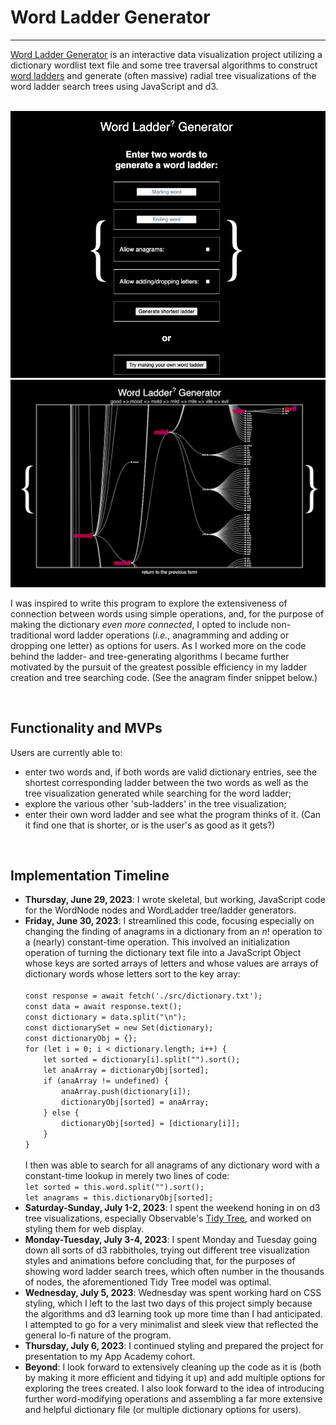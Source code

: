 <h1> Word Ladder Generator </h1>

<hr>

<p>
<a href="https://mxcrpntr.github.io/JSProject/">Word Ladder Generator</a> is an interactive data visualization project utilizing a dictionary wordlist text file and some tree traversal algorithms to construct <a href="https://en.wikipedia.org/wiki/Word_ladder">word ladders</a> and generate (often massive) radial tree visualizations of the word ladder search trees using JavaScript and d3.
</p>

<br>
<img src="wlss1.png">
<br>
<img src="wlss2.png">

<p>
I was inspired to write this program to explore the extensiveness of connection between words using simple operations, and, for the purpose of making the dictionary <i>even more connected</i>, I opted to include non-traditional word ladder operations (<i>i.e.</i>, anagramming and adding or dropping one letter) as options for users. As I worked more on the code behind the ladder- and tree-generating algorithms I became further motivated by the pursuit of the greatest possible efficiency in my ladder creation and tree searching code. (See the anagram finder snippet below.)
</p>
<br>

<h2>Functionality and MVPs</h2>
<p>
Users are currently able to:

<ul>
<li>enter two words and, if both words are valid dictionary entries, see the shortest corresponding ladder between the two words as well as the tree visualization generated while searching for the word ladder;</li>
<li>explore the various other 'sub-ladders' in the tree visualization;</li>
<li>enter their own word ladder and see what the program thinks of it. (Can it find one that is shorter, or is the user's as good as it gets?)</li>
</ul>



</p>

<br>

<h2>Implementation Timeline</h2>

<p>
<ul>
<li><b>Thursday, June 29, 2023</b>: I wrote skeletal, but working, JavaScript code for the WordNode nodes and WordLadder tree/ladder generators.</li>
<li><b>Friday, June 30, 2023</b>: I streamlined this code, focusing especially on changing the finding of anagrams in a dictionary from an <i>n</i>! operation to a (nearly) constant-time operation. This involved an initialization operation of turning the dictionary text file into a JavaScript Object whose keys are sorted arrays of letters and whose values are arrays of dictionary words whose letters sort to the key array:
<br>
<code>
const response = await fetch('./src/dictionary.txt');
const data = await response.text();
const dictionary = data.split("\n");
const dictionarySet = new Set(dictionary);
const dictionaryObj = {};
for (let i = 0; i < dictionary.length; i++) {
    let sorted = dictionary[i].split("").sort();
    let anaArray = dictionaryObj[sorted];
    if (anaArray != undefined) {
        anaArray.push(dictionary[i]);
        dictionaryObj[sorted] = anaArray;
    } else {
        dictionaryObj[sorted] = [dictionary[i]];
    }
}
</code>
<br>
I then was able to search for all anagrams of any dictionary word with a constant-time lookup in merely two lines of code:

<code>
let sorted = this.word.split("").sort();
let anagrams = this.dictionaryObj[sorted];
</code>

 </li>
<li><b>Saturday-Sunday, July 1-2, 2023</b>: I spent the weekend honing in on d3 tree visualizations, especially Observable's <a href="https://observablehq.com/@d3/tree">Tidy Tree</a>, and worked on styling them for web display.</li>
<li><b>Monday-Tuesday, July 3-4, 2023</b>: I spent Monday and Tuesday going down all sorts of d3 rabbitholes, trying out different tree visualization styles and animations before concluding that, for the purposes of showing word ladder search trees, which often number in the thousands of nodes, the aforementioned Tidy Tree model was optimal.</li>
<li><b>Wednesday, July 5, 2023</b>: Wednesday was spent working hard on CSS styling, which I left to the last two days of this project simply because the algorithms and d3 learning took up more time than I had anticipated. I attempted to go for a very minimalist and sleek view that reflected the general lo-fi nature of the program.</li>
<li><b>Thursday, July 6, 2023</b>: I continued styling and prepared the project for presentation to my App Academy cohort.</li>
<li><b>Beyond</b>: I look forward to extensively cleaning up the code as it is (both by making it more efficient and tidying it up) and add multiple options for exploring the trees created. I also look forward to the idea of introducing further word-modifying operations and assembling a far more extensive and helpful dictionary file (or multiple dictionary options for users).</li>
</ul>

</p>